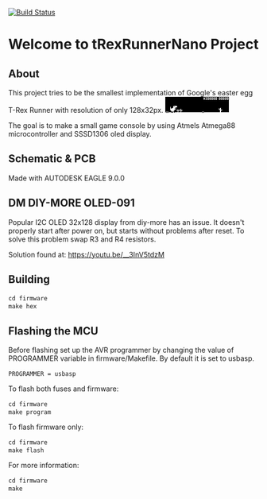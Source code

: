 [![Build Status](https://travis-ci.org/Deni90/tRexRunnerNano.svg?branch=master)](https://travis-ci.org/Deni90/tRexRunnerNano)

# Welcome to tRexRunnerNano Project

## About
This project tries to be the smallest implementation of Google's easter egg T-Rex Runner with resolution of only 128x32px.
![alt text](https://raw.githubusercontent.com/Deni90/tRexRunnerNano/master/images/game.png)

The goal is to make a small game console by using Atmels Atmega88 microcontroller and SSSD1306 oled display.

## Schematic  & PCB ##
Made with AUTODESK EAGLE 9.0.0

## DM DIY-MORE OLED-091 ##
Popular I2C OLED 32x128 display from diy-more has an issue. It doesn't properly start after power on, but starts without problems after reset.
To solve this problem swap R3 and R4 resistors.

Solution found at:
https://youtu.be/__3InV5tdzM

## Building ##
```
cd firmware
make hex
```

## Flashing the MCU
Before flashing set up the AVR programmer by changing the value of PROGRAMMER variable in firmware/Makefile.
By default it is set to usbasp.
```
PROGRAMMER = usbasp
```
To flash both fuses and firmware:
```
cd firmware
make program
```

To flash firmware only:
```
cd firmware
make flash
```

For more information:
```
cd firmware
make
```
